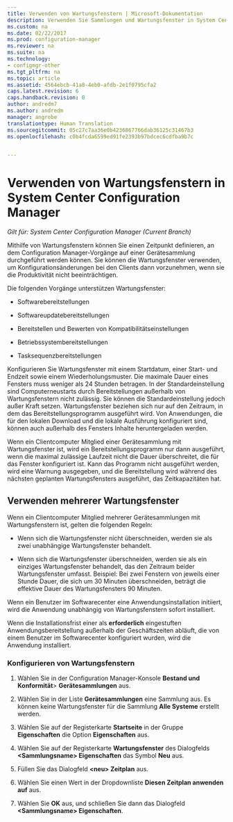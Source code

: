 ```yaml
---
title: Verwenden von Wartungsfenstern | Microsoft-Dokumentation
description: Verwenden Sie Sammlungen und Wartungsfenster in System Center Configuration Manager, um Clients effektiv zu verwalten.
ms.custom: na
ms.date: 02/22/2017
ms.prod: configuration-manager
ms.reviewer: na
ms.suite: na
ms.technology:
- configmgr-other
ms.tgt_pltfrm: na
ms.topic: article
ms.assetid: 4564ebcb-41a8-4eb0-afdb-2e1f0795cfa2
caps.latest.revision: 6
caps.handback.revision: 0
author: andredm7
ms.author: andredm
manager: angrobe
translationtype: Human Translation
ms.sourcegitcommit: 05c27c7aa36e0b4236867766dab36125c31467b3
ms.openlocfilehash: c0b4fcda6599ed91fe2393b97bdcec6cdfba9b7c


---
```

# <a name="how-to-use-maintenance-windows-in-system-center-configuration-manager"></a>Verwenden von Wartungsfenstern in System Center Configuration Manager

*Gilt für: System Center Configuration Manager (Current Branch)*

Mithilfe von Wartungsfenstern können Sie einen Zeitpunkt definieren, an dem Configuration Manager-Vorgänge auf einer Gerätesammlung durchgeführt werden können. Sie können die Wartungsfenster verwenden, um Konfigurationsänderungen bei den Clients dann vorzunehmen, wenn sie die Produktivität nicht beeinträchtigen.  

 Die folgenden Vorgänge unterstützen Wartungsfenster:  

-   Softwarebereitstellungen  

-   Softwareupdatebereitstellungen  

-   Bereitstellen und Bewerten von Kompatibilitätseinstellungen  

-   Betriebssystembereitstellungen  

-   Tasksequenzbereitstellungen  

 Konfigurieren Sie Wartungsfenster mit einem Startdatum, einer Start- und Endzeit sowie einem Wiederholungsmuster. Die maximale Dauer eines Fensters muss weniger als 24 Stunden betragen. In der Standardeinstellung sind Computerneustarts durch Bereitstellungen außerhalb von Wartungsfenstern nicht zulässig. Sie können die Standardeinstellung jedoch außer Kraft setzen. Wartungsfenster beziehen sich nur auf den Zeitraum, in dem das Bereitstellungsprogramm ausgeführt wird. Von Anwendungen, die für den lokalen Download und die lokale Ausführung konfiguriert sind, können auch außerhalb des Fensters Inhalte heruntergeladen werden.  

 Wenn ein Clientcomputer Mitglied einer Gerätesammlung mit Wartungsfenster ist, wird ein Bereitstellungsprogramm nur dann ausgeführt, wenn die maximal zulässige Laufzeit nicht die Dauer überschreitet, die für das Fenster konfiguriert ist. Kann das Programm nicht ausgeführt werden, wird eine Warnung ausgegeben, und die Bereitstellung wird während des nächsten geplanten Wartungsfensters ausgeführt, das Zeitkapazitäten hat.  

## <a name="using-multiple-maintenance-windows"></a>Verwenden mehrerer Wartungsfenster  
 Wenn ein Clientcomputer Mitglied mehrerer Gerätesammlungen mit Wartungsfenstern ist, gelten die folgenden Regeln:  

-   Wenn sich die Wartungsfenster nicht überschneiden, werden sie als zwei unabhängige Wartungsfenster behandelt.  

-   Wenn sich die Wartungsfenster überschneiden, werden sie als ein einziges Wartungsfenster behandelt, das den Zeitraum beider Wartungsfenster umfasst. Beispiel: Bei zwei Fenstern von jeweils einer Stunde Dauer, die sich um 30 Minuten überschneiden, beträgt die effektive Dauer des Wartungsfensters 90 Minuten.  

 Wenn ein Benutzer im Softwarecenter eine Anwendungsinstallation initiiert, wird die Anwendung unabhängig von Wartungsfenstern sofort installiert.  

 Wenn die Installationsfrist einer als **erforderlich** eingestuften Anwendungsbereitstellung außerhalb der Geschäftszeiten abläuft, die von einem Benutzer im Softwarecenter konfiguriert wurden, wird die Anwendung installiert.  

### <a name="how-to-configure-maintenance-windows"></a>Konfigurieren von Wartungsfenstern  

1.  Wählen Sie in der Configuration Manager-Konsole **Bestand und Konformität**>  **Gerätesammlungen** aus.  

3.  Wählen Sie in der Liste **Gerätesammlungen** eine Sammlung aus. Es können keine Wartungsfenster für die Sammlung **Alle Systeme** erstellt werden.  

4.  Wählen Sie auf der Registerkarte **Startseite** in der Gruppe **Eigenschaften** die Option **Eigenschaften** aus.  

5.  Wählen Sie auf der Registerkarte **Wartungsfenster** des Dialogfelds **&lt;Sammlungsname\> Eigenschaften** das Symbol **Neu** aus.  

6.  Füllen Sie das Dialogfeld **&lt;neu\> Zeitplan** aus.  

7.  Wählen Sie einen Wert in der Dropdownliste **Diesen Zeitplan anwenden auf** aus.  

8.  Wählen Sie **OK** aus, und schließen Sie dann das Dialogfeld **&lt;Sammlungsname\> Eigenschaften**.  



<!--HONumber=Jan17_HO1-->


